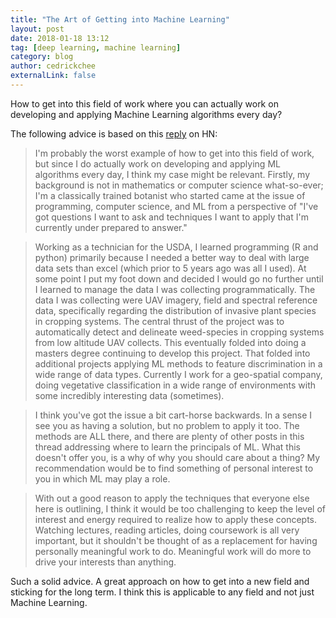 ```yaml
---
title: "The Art of Getting into Machine Learning"
layout: post
date: 2018-01-18 13:12
tag: [deep learning, machine learning]
category: blog
author: cedrickchee
externalLink: false
---
```


How to get into this field of work where you can actually work on developing and applying Machine Learning algorithms every day?

The following advice is based on this [reply](https://news.ycombinator.com/item?id=16169583) on HN:

> I'm probably the worst example of how to get into this field of work, but since I do actually work on developing and applying ML algorithms every day, I think my case might be relevant.
Firstly, my background is not in mathematics or computer science what-so-ever; I'm a classically trained botanist who started came at the issue of programming, computer science, and ML from a perspective of "I've got questions I want to ask and techniques I want to apply that I'm currently under prepared to answer."

> Working as a technician for the USDA, I learned programming (R and python) primarily because I needed a better way to deal with large data sets than excel (which prior to 5 years ago was all I used). At some point I put my foot down and decided I would go no further until I learned to manage the data I was collecting programmatically. The data I was collecting were UAV imagery, field and spectral reference data, specifically regarding the distribution of invasive plant species in cropping systems. The central thrust of the project was to automatically detect and delineate weed-species in cropping systems from low altitude UAV collects. This eventually folded into doing a masters degree continuing to develop this project. That folded into additional projects applying ML methods to feature discrimination in a wide range of data types. Currently I work for a geo-spatial company, doing vegetative classification in a wide range of environments with some incredibly interesting data (sometimes).

> I think you've got the issue a bit cart-horse backwards. In a sense I see you as having a solution, but no problem to apply it too. The methods are ALL there, and there are plenty of other posts in this thread addressing where to learn the principals of ML. What this doesn't offer you, is a why of why you should care about a thing? My recommendation would be to find something of personal interest to you in which ML may play a role.

> With out a good reason to apply the techniques that everyone else here is outlining, I think it would be too challenging to keep the level of interest and energy required to realize how to apply these concepts. Watching lectures, reading articles, doing coursework is all very important, but it shouldn't be thought of as a replacement for having personally meaningful work to do. Meaningful work will do more to drive your interests than anything.

Such a solid advice. A great approach on how to get into a new field and sticking for the long term. I think this is applicable to any field and not just Machine Learning.